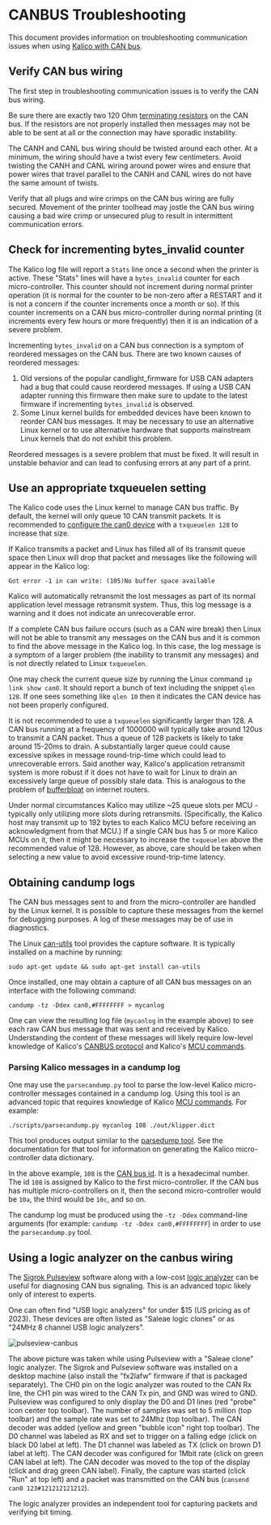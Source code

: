 # CANBUS Troubleshooting

This document provides information on troubleshooting communication
issues when using [Kalico with CAN bus](CANBUS.md).

## Verify CAN bus wiring

The first step in troubleshooting communication issues is to verify
the CAN bus wiring.

Be sure there are exactly two 120 Ohm [terminating
resistors](CANBUS.md#terminating-resistors) on the CAN bus. If the
resistors are not properly installed then messages may not be able to
be sent at all or the connection may have sporadic instability.

The CANH and CANL bus wiring should be twisted around each other. At a
minimum, the wiring should have a twist every few centimeters. Avoid
twisting the CANH and CANL wiring around power wires and ensure that
power wires that travel parallel to the CANH and CANL wires do not
have the same amount of twists.

Verify that all plugs and wire crimps on the CAN bus wiring are fully
secured. Movement of the printer toolhead may jostle the CAN bus
wiring causing a bad wire crimp or unsecured plug to result in
intermittent communication errors.

## Check for incrementing bytes_invalid counter

The Kalico log file will report a `Stats` line once a second when the
printer is active. These "Stats" lines will have a `bytes_invalid`
counter for each micro-controller. This counter should not increment
during normal printer operation (it is normal for the counter to be
non-zero after a RESTART and it is not a concern if the counter
increments once a month or so). If this counter increments on a CAN
bus micro-controller during normal printing (it increments every few
hours or more frequently) then it is an indication of a severe
problem.

Incrementing `bytes_invalid` on a CAN bus connection is a symptom of
reordered messages on the CAN bus. There are two known causes of
reordered messages:
1. Old versions of the popular candlight_firmware for USB CAN adapters
   had a bug that could cause reordered messages. If using a USB CAN
   adapter running this firmware then make sure to update to the
   latest firmware if incrementing `bytes_invalid` is observed.
2. Some Linux kernel builds for embedded devices have been known to
   reorder CAN bus messages. It may be necessary to use an alternative
   Linux kernel or to use alternative hardware that supports
   mainstream Linux kernels that do not exhibit this problem.

Reordered messages is a severe problem that must be fixed. It will
result in unstable behavior and can lead to confusing errors at any
part of a print.

## Use an appropriate txqueuelen setting

The Kalico code uses the Linux kernel to manage CAN bus traffic. By
default, the kernel will only queue 10 CAN transmit packets. It is
recommended to [configure the can0 device](CANBUS.md#host-hardware)
with a `txqueuelen 128` to increase that size.

If Kalico transmits a packet and Linux has filled all of its transmit
queue space then Linux will drop that packet and messages like the
following will appear in the Kalico log:
```
Got error -1 in can write: (105)No buffer space available
```
Kalico will automatically retransmit the lost messages as part of its
normal application level message retransmit system. Thus, this log
message is a warning and it does not indicate an unrecoverable error.

If a complete CAN bus failure occurs (such as a CAN wire break) then
Linux will not be able to transmit any messages on the CAN bus and it
is common to find the above message in the Kalico log. In this case,
the log message is a symptom of a larger problem (the inability to
transmit any messages) and is not directly related to Linux
`txqueuelen`.

One may check the current queue size by running the Linux command `ip
link show can0`. It should report a bunch of text including the
snippet `qlen 128`. If one sees something like `qlen 10` then it
indicates the CAN device has not been properly configured.

It is not recommended to use a `txqueuelen` significantly larger
than 128. A CAN bus running at a frequency of 1000000 will typically
take around 120us to transmit a CAN packet. Thus a queue of 128
packets is likely to take around 15-20ms to drain. A substantially
larger queue could cause excessive spikes in message round-trip-time
which could lead to unrecoverable errors. Said another way, Kalico's
application retransmit system is more robust if it does not have to
wait for Linux to drain an excessively large queue of possibly stale
data. This is analogous to the problem of
[bufferbloat](https://en.wikipedia.org/wiki/Bufferbloat) on internet
routers.

Under normal circumstances Kalico may utilize ~25 queue slots per
MCU - typically only utilizing more slots during retransmits.
(Specifically, the Kalico host may transmit up to 192 bytes to each
Kalico MCU before receiving an acknowledgment from that MCU.) If a
single CAN bus has 5 or more Kalico MCUs on it, then it might be
necessary to increase the `txqueuelen` above the recommended value
of 128. However, as above, care should be taken when selecting a new
value to avoid excessive round-trip-time latency.

## Obtaining candump logs

The CAN bus messages sent to and from the micro-controller are handled
by the Linux kernel. It is possible to capture these messages from the
kernel for debugging purposes. A log of these messages may be of use
in diagnostics.

The Linux [can-utils](https://github.com/linux-can/can-utils) tool
provides the capture software. It is typically installed on a machine
by running:
```
sudo apt-get update && sudo apt-get install can-utils
```

Once installed, one may obtain a capture of all CAN bus messages on an
interface with the following command:
```
candump -tz -Ddex can0,#FFFFFFFF > mycanlog
```

One can view the resulting log file (`mycanlog` in the example above)
to see each raw CAN bus message that was sent and received by Kalico.
Understanding the content of these messages will likely require
low-level knowledge of Kalico's [CANBUS protocol](CANBUS_protocol.md)
and Kalico's [MCU commands](MCU_Commands.md).

### Parsing Kalico messages in a candump log

One may use the `parsecandump.py` tool to parse the low-level Kalico
micro-controller messages contained in a candump log. Using this tool
is an advanced topic that requires knowledge of Kalico
[MCU commands](MCU_Commands.md). For example:
```
./scripts/parsecandump.py mycanlog 108 ./out/klipper.dict
```

This tool produces output similar to the [parsedump
tool](Debugging.md#translating-gcode-files-to-micro-controller-commands). See
the documentation for that tool for information on generating the
Kalico micro-controller data dictionary.

In the above example, `108` is the [CAN bus
id](CANBUS_protocol.md#micro-controller-id-assignment). It is a
hexadecimal number. The id `108` is assigned by Kalico to the first
micro-controller. If the CAN bus has multiple micro-controllers on it,
then the second micro-controller would be `10a`, the third would be
`10c`, and so on.

The candump log must be produced using the `-tz -Ddex` command-line
arguments (for example: `candump -tz -Ddex can0,#FFFFFFFF`) in order
to use the `parsecandump.py` tool.

## Using a logic analyzer on the canbus wiring

The [Sigrok Pulseview](https://sigrok.org/wiki/PulseView) software
along with a low-cost
[logic analyzer](https://en.wikipedia.org/wiki/Logic_analyzer) can be
useful for diagnosing CAN bus signaling. This is an advanced topic
likely only of interest to experts.

One can often find "USB logic analyzers" for under $15 (US pricing as
of 2023). These devices are often listed as "Saleae logic clones" or
as "24MHz 8 channel USB logic analyzers".

![pulseview-canbus](img/pulseview-canbus.png)

The above picture was taken while using Pulseview with a "Saleae
clone" logic analyzer. The Sigrok and Pulseview software was installed
on a desktop machine (also install the "fx2lafw" firmware if that is
packaged separately). The CH0 pin on the logic analyzer was routed to
the CAN Rx line, the CH1 pin was wired to the CAN Tx pin, and GND was
wired to GND. Pulseview was configured to only display the D0 and D1
lines (red "probe" icon center top toolbar). The number of samples was
set to 5 million (top toolbar) and the sample rate was set to 24Mhz
(top toolbar). The CAN decoder was added (yellow and green "bubble
icon" right top toolbar). The D0 channel was labeled as RX and set to
trigger on a falling edge (click on black D0 label at left). The D1
channel was labeled as TX (click on brown D1 label at left). The CAN
decoder was configured for 1Mbit rate (click on green CAN label at
left). The CAN decoder was moved to the top of the display (click and
drag green CAN label). Finally, the capture was started (click "Run"
at top left) and a packet was transmitted on the CAN bus (`cansend
can0 123#121212121212`).

The logic analyzer provides an independent tool for capturing packets
and verifying bit timing.
